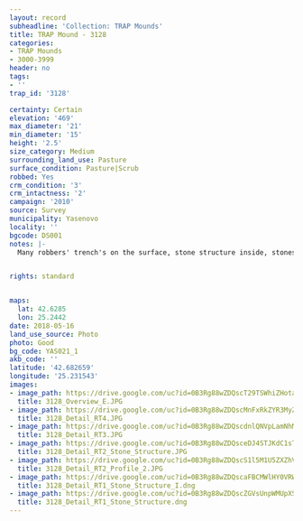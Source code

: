 ```yaml
---
layout: record
subheadline: 'Collection: TRAP Mounds'
title: TRAP Mound - 3128
categories:
- TRAP Mounds
- 3000-3999
header: no
tags:
- ''
trap_id: '3128'

certainty: Certain
elevation: '469'
max_diameter: '21'
min_diameter: '15'
height: '2.5'
size_category: Medium
surrounding_land_use: Pasture
surface_condition: Pasture|Scrub
robbed: Yes
crm_condition: '3'
crm_intactness: '2'
campaign: '2010'
source: Survey
municipality: Yasenovo
locality: ''
bgcode: DS001
notes: |-
  Many robbers' trench's on the surface, stone structure inside, stones on the surface.


rights: standard


maps:
  lat: 42.6285
  lon: 25.2442
date: 2018-05-16
land_use_source: Photo
photo: Good
bg_code: YAS021_1
akb_code: ''
latitude: '42.682659'
longitude: '25.231543'
images:
- image_path: https://drive.google.com/uc?id=0B3Rg88wZDQscT29TSWhiZHotaWc
  title: 3128_Overview_E.JPG
- image_path: https://drive.google.com/uc?id=0B3Rg88wZDQscMnFxRkZYR3MyZTg
  title: 3128_Detail_RT4.JPG
- image_path: https://drive.google.com/uc?id=0B3Rg88wZDQscdnlQNVpLamNhMk0
  title: 3128_Detail_RT3.JPG
- image_path: https://drive.google.com/uc?id=0B3Rg88wZDQsceDJ4STJKdC1sTjg
  title: 3128_Detail_RT2_Stone_Structure.JPG
- image_path: https://drive.google.com/uc?id=0B3Rg88wZDQscS1l5M1U5ZXZhVjA
  title: 3128_Detail_RT2_Profile_2.JPG
- image_path: https://drive.google.com/uc?id=0B3Rg88wZDQscaFBCMWlHY0VRWTg
  title: 3128_Detail_RT1_Stone_Structure_I.dng
- image_path: https://drive.google.com/uc?id=0B3Rg88wZDQscZGVsUnpWMUpXSEE
  title: 3128_Detail_RT1_Stone_Structure.dng
---
```

